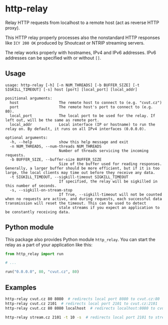 # http-relay

Relay HTTP requests from localhost to a remote host (act as reverse HTTP proxy).

This HTTP relay properly processes also the nonstandard HTTP responses like `ICY 200 OK` produced by Shoutcast or NTRIP streaming servers.

The relay works properly with hostnames, IPv4 and IPv6 addresses. IPv6 addresses can be specified with or without `[]`. 

## Usage

```
usage: http-relay [-h] [-n NUM_THREADS] [-b BUFFER_SIZE] [-t SIGKILL_TIMEOUT] [-s] host [port] [local_port] [local_addr]

positional arguments:
  host                  The remote host to connect to (e.g. "cvut.cz")
  port                  The remote host's port to connect to (e.g. 80).
  local_port            The local port to be used for the relay. If left out, will be the same as remote port.
  local_addr            Local interface (IP or hostname) to run the relay on. By default, it runs on all IPv4 interfaces (0.0.0.0).

optional arguments:
  -h, --help            show this help message and exit
  -n NUM_THREADS, --num-threads NUM_THREADS
                        Number of threads servicing the incoming requests.
  -b BUFFER_SIZE, --buffer-size BUFFER_SIZE
                        Size of the buffer used for reading responses. Generally, a larger buffer should be more efficient, but if it is too large, the local clients may time out before they receive any data.
  -t SIGKILL_TIMEOUT, --sigkill-timeout SIGKILL_TIMEOUT
                        If specified, the relay will be sigkilled in this number of seconds.
  -s, --sigkill-on-stream-stop
                        If True, --sigkill-timeout will not be counted when no requests are active, and during requests, each successful data transmission will reset the timeout. This can be used to detect
                        stale streams if you expect an application to be constantly receiving data.

```

## Python module

This package also provides Python module `http_relay`. You can start the relay as a part of your application like this:

```python
from http_relay import run

# ...

run("0.0.0.0", 80, "cvut.cz", 80)
```

## Examples

```bash
http-relay cvut.cz 80 8080  # redirects local port 8080 to cvut.cz:80
http-relay cvut.cz 2101  # redirects local port 2101 to cvut.cz:2101
http-relay cvut.cz 80 8080 localhost  # redirects localhost:8080 to cvut.cz:80 (i.e. no external access to the 8080 port)

http-relay stream.cz 2101 -t 10 -s  # redirects local port 2101 to stream.cz and kills the relay after 10 secs if a stream is being downloaded and becomes stale
```